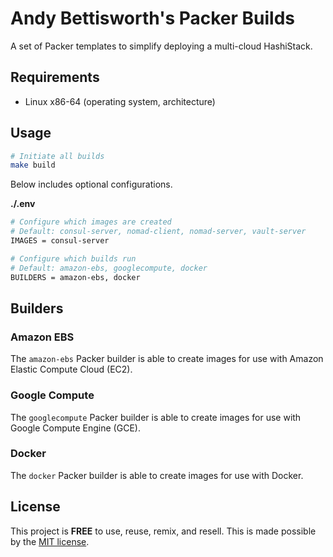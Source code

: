 # Andy Bettisworth's Packer Builds

A set of Packer templates to simplify deploying a
multi-cloud HashiStack.

## Requirements

- Linux x86-64 (operating system, architecture)

## Usage

```bash
# Initiate all builds
make build
```

Below includes optional configurations.

**./.env**

```bash
# Configure which images are created
# Default: consul-server, nomad-client, nomad-server, vault-server
IMAGES = consul-server

# Configure which builds run
# Default: amazon-ebs, googlecompute, docker
BUILDERS = amazon-ebs, docker
```

## Builders

### Amazon EBS

The `amazon-ebs` Packer builder is able to create images for
use with Amazon Elastic Compute Cloud (EC2).

### Google Compute

The `googlecompute` Packer builder is able to create images for
use with Google Compute Engine (GCE).

### Docker

The `docker` Packer builder is able to create images for
use with Docker.

## License

This project is __FREE__ to use, reuse, remix, and resell.
This is made possible by the [MIT license](/LICENSE).
